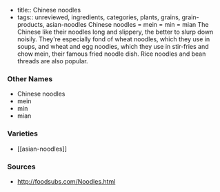 - title:: Chinese noodles
- tags:: unreviewed, ingredients, categories, plants, grains, grain-products, asian-noodles
Chinese noodles = mein = min = mian The Chinese like their noodles long and slippery, the better to slurp down noisily. They're especially fond of wheat noodles, which they use in soups, and wheat and egg noodles, which they use in stir-fries and chow mein, their famous fried noodle dish. Rice noodles and bean threads are also popular.

### Other Names

* Chinese noodles
* mein
* min
* mian

### Varieties

* [[asian-noodles]]

### Sources
* http://foodsubs.com/Noodles.html
